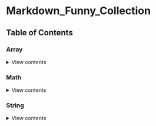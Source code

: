 # Markdown_Funny_Collection## Table of Contents### Array<details><summary>View contents</summary>* [`chunk`](#chunk)* [`countOccurrences`](#countoccurrences)* [`deepFlatten`](#deepflatten)* [`difference`](#difference)* [`differenceWith`](#differencewith)* [`distinctValuesOfArray`](#distinctvaluesofarray)* [`dropElements`](#dropelements)* [`dropRight`](#dropright)* [`everyNth`](#everynth)* [`filterNonUnique`](#filternonunique)* [`flatten`](#flatten)* [`flattenDepth`](#flattendepth)* [`groupBy`](#groupby)* [`head`](#head)* [`initial`](#initial)* [`initializeArrayWithRange`](#initializearraywithrange)* [`initializeArrayWithValues`](#initializearraywithvalues)* [`intersection`](#intersection)* [`isSorted`](#issorted)* [`join`](#join)* [`nthElement`](#nthelement)* [`pick`](#pick)* [`reducedFilter`](#reducedfilter)* [`remove`](#remove)* [`sample`](#sample)* [`sampleSize`](#samplesize)* [`shuffle`](#shuffle)* [`similarity`](#similarity)* [`sortedIndex`](#sortedindex)* [`symmetricDifference`](#symmetricdifference)* [`tail`](#tail)* [`take`](#take)* [`takeRight`](#takeright)* [`union`](#union)* [`without`](#without)* [`zip`](#zip)* [`zipObject`](#zipobject)</details>### Math<details><summary>View contents</summary>* [`average`](#average)* [`gcd`](#gcd)* [`lcm`](#lcm)* [`findNextPositivePowerOfTwo`](#findnextpositivepoweroftwo)* [`isEven`](#iseven)* [`isPowerOfTwo`](#ispoweroftwo)* [`generateRandomInt`](#generaterandomint)</details>### String<details><summary>View contents</summary>* [`anagrams`](#anagrams)* [`byteSize`](#bytesize)* [`capitalize`](#capitalize)* [`capitalizeEveryWord`](#capitalizeeveryword)* [`countVowels`](#countvowels)* [`escapeRegExp`](#escaperegexp)* [`fromCamelCase`](#fromcamelcase)* [`isAbsoluteURL`](#isabsoluteurl)* [`isLowerCase`](#islowercase)* [`isUpperCase`](#isuppercase)* [`isPalindrome`](#ispalindrome)* [`isNumeric`](#isnumeric)* [`mask`](#mask)* [`reverseString`](#reversestring)* [`sortCharactersInString`](#sortcharactersinstring)* [`splitLines`](#splitlines)* [`toCamelCase`](#tocamelcase)* [`toKebabCase`](#tokebabcase)* [`match`](#match)* [`toSnakeCase`](#tosnakecase)* [`truncateString`](#truncatestring)* [`words`](#words)* [`stringToIntegers`](#stringtointegers)</details>